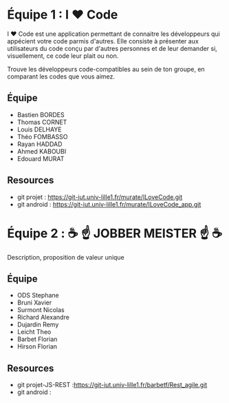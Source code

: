 
# Équipe 1 : I ❤ Code

I ❤ Code est une application permettant de connaitre les développeurs qui appécient votre code parmis d'autres.
Elle consiste à présenter aux utilisateurs du code conçu par d'autres personnes et de leur demander si, visuellement, ce code leur plait ou non.

Trouve les développeurs code-compatibles au sein de ton groupe, en comparant les codes que vous aimez.


## Équipe
* Bastien BORDES
* Thomas CORNET
* Louis DELHAYE
* Théo FOMBASSO
* Rayan HADDAD
* Ahmed KABOUBI
* Edouard MURAT

## Resources

* git projet : https://git-iut.univ-lille1.fr/murate/ILoveCode.git
* git android : https://git-iut.univ-lille1.fr/murate/ILoveCode_app.git

# Équipe 2 : ☕ ☝ JOBBER MEISTER ☝ ☕
 
Description, proposition de valeur unique
 
## Équipe
 
* ODS Stephane
* Bruni Xavier
* Surmont Nicolas
* Richard Alexandre 
* Dujardin Remy
* Leicht Theo
* Barbet Florian
* Hirson Florian
 
## Resources

* git projet-JS-REST :https://git-iut.univ-lille1.fr/barbetf/Rest_agile.git
* git android : 
